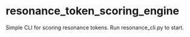 # resonance_token_scoring_engine
Simple CLI for scoring resonance tokens.
Run resonance_cli.py to start.
